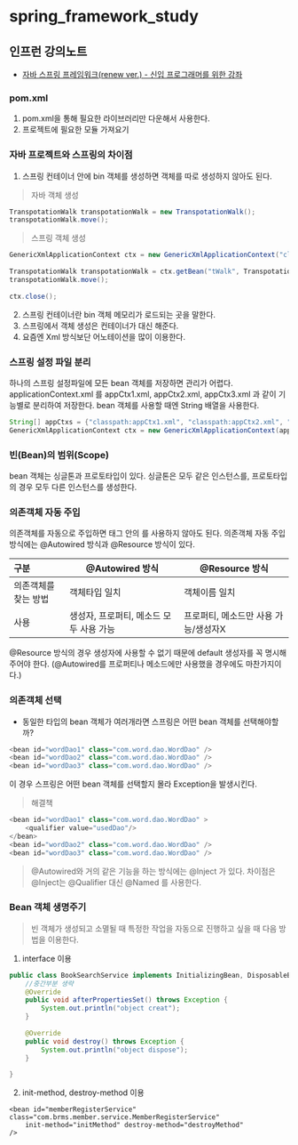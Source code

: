 # spring_framework_study
## 인프런 강의노트
- [자바 스프링 프레임워크(renew ver.) - 신입 프로그래머를 위한 강좌](https://www.inflearn.com/course/%EC%8A%A4%ED%94%84%EB%A7%81-%ED%94%84%EB%A0%88%EC%9E%84%EC%9B%8C%ED%81%AC_renew)

### pom.xml

1. pom.xml을 통해 필요한 라이브러리만 다운해서 사용한다.
2. 프로젝트에 필요한 모듈 가져요기

### 자바 프로젝트와 스프링의 차이점

1. 스프링 컨테이너 안에 bin 객체를 생성하면 객체를 따로 생성하지 않아도 된다.
> 자바 객체 생성
```java
TranspotationWalk transpotationWalk = new TranspotationWalk();
transpotationWalk.move();
```
> 스프링 객체 생성
```java
GenericXmlApplicationContext ctx = new GenericXmlApplicationContext("classpath:applicationContext.xml");
		
TranspotationWalk transpotationWalk = ctx.getBean("tWalk", TranspotationWalk.class);
transpotationWalk.move();
		
ctx.close();
```

2. 스프링 컨테이너란 bin 객체 메모리가 로드되는 곳을 말한다.
3. 스프링에서 객체 생성은 컨테이너가 대신 해준다.
4. 요즘엔 Xml 방식보단 어노테이션을 많이 이용한다.

### 스프링 설정 파일 분리
하나의 스프링 설정파일에 모든 bean 객체를 저장하면 관리가 어렵다.
applicationContext.xml 를 appCtx1.xml, appCtx2.xml, appCtx3.xml 과 같이 기능별로 분리하여 저장한다.
bean 객체를 사용할 때엔 String 배열을 사용한다.
```java
String[] appCtxs = {"classpath:appCtx1.xml", "classpath:appCtx2.xml", "classpath:appCtx3.xml"};
GenericXmlApplicationContext ctx = new GenericXmlApplicationContext(appCtxs);
```

### 빈(Bean)의 범위(Scope)
bean 객체는 싱글톤과 프로토타입이 있다.
싱글톤은 모두 같은 인스턴스를, 프로토타입의 경우 모두 다른 인스턴스를 생성한다.

### 의존객체 자동 주입  
의존객체를 자동으로 주입하면 <bean></bean> 태그 안의 <constructor-arg>를 사용하지 않아도 된다. 
의존객체 자동 주입 방식에는 @Autowired 방식과 @Resource 방식이 있다.

| 구분 | @Autowired 방식 | @Resource 방식                                                                                         |
| :----- | ---------------------------------------- | ---------------------------------------- |
| 의존객체를 찾는 방법 | 객체타입 일치 | 객체이름 일치 |
| 사용 | 생성자, 프로퍼티, 메소드 모두 사용 가능 | 프로퍼티, 메소드만 사용 가능/생성자X |  
  
@Resource 방식의 경우 생성자에 사용할 수 없기 때문에 default 생성자를 꼭 명시해주어야 한다. (@Autowired를 프로퍼티나 메소드에만 사용했을 경우에도 마찬가지이다.)

### 의존객체 선택
* 동일한 타입의 bean 객체가 여러개라면 스프링은 어떤 bean 객체를 선택해야할까?
	
```java
<bean id="wordDao1" class="com.word.dao.WordDao" />
<bean id="wordDao2" class="com.word.dao.WordDao" />
<bean id="wordDao3" class="com.word.dao.WordDao" />
```
이 경우 스프링은 어떤 bean 객체를 선택할지 몰라 Exception을 발생시킨다.
> 해결책
```java
<bean id="wordDao1" class="com.word.dao.WordDao" >
    <qualifier value="usedDao"/>
</bean>
<bean id="wordDao2" class="com.word.dao.WordDao" />
<bean id="wordDao3" class="com.word.dao.WordDao" />
```
	
> @Autowired와 거의 같은 기능을 하는 방식에는 @Inject 가 있다. 차이점은 @Inject는 @Qualifier 대신 @Named 를 사용한다.

### Bean 객체 생명주기
> 빈 객체가 생성되고 소멸될 때 특정한 작업을 자동으로 진행하고 싶을 때 다음 방법을 이용한다.
1. interface 이용
```java
public class BookSearchService implements InitializingBean, DisposableBean {
	//중간부분 생략
	@Override
	public void afterPropertiesSet() throws Exception {
		System.out.println("object creat");
	}
	
	@Override
	public void destroy() throws Exception {
		System.out.println("object dispose");		
	}
	
}
```
2. init-method, destroy-method 이용
```
<bean id="memberRegisterService" class="com.brms.member.service.MemberRegisterService"
	init-method="initMethod" destroy-method="destroyMethod"
/>	
```
